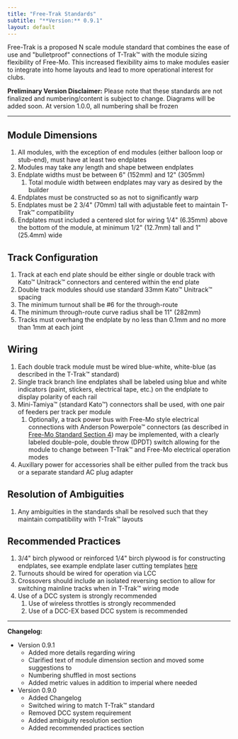```yaml
---
title: "Free-Trak Standards"
subtitle: "**Version:** 0.9.1"
layout: default
---
```


Free-Trak is a proposed N scale module standard that combines the ease of use and "bulletproof" connections of T-Trak™ with the module sizing flexibility of Free-Mo. This increased flexibility aims to make modules easier to integrate into home layouts and lead to more operational interest for clubs.

**Preliminary Version Disclaimer:** Please note that these standards are not finalized and numbering/content is subject to change. Diagrams will be added soon. At version 1.0.0, all numbering shall be frozen

---

## Module Dimensions
1. All modules, with the exception of end modules (either balloon loop or stub-end), must have at least two endplates 
2. Modules may take any length and shape between endplates
3. Endplate widths must be between 6" (152mm) and 12" (305mm)
    1. Total module width between endplates may vary as desired by the builder
4. Endplates must be constructed so as not to significantly warp
5. Endplates must be 2 3/4" (70mm) tall with adjustable feet to maintain T-Trak™ compatibility
6. Endplates must included a centered slot for wiring 1/4" (6.35mm) above the bottom of the module, at minimum 1/2" (12.7mm) tall and 1" (25.4mm) wide


## Track Configuration
1. Track at each end plate should be either single or double track with Kato™ Unitrack™ connectors and centered within the end plate
2. Double track modules should use standard 33mm Kato™ Unitrack™ spacing
3. The minimum turnout shall be #6 for the through-route
4. The minimum through-route curve radius shall be 11" (282mm)
5. Tracks must overhang the endplate by no less than 0.1mm and no more than 1mm at each joint


## Wiring
1. Each double track module must be wired blue-white, white-blue (as described in the T-Trak™ standard)
2. Single track branch line endplates shall be labeled using blue and white indicators (paint, stickers, electrical tape, etc.) on the endplate to display polarity of each rail
3. Mini-Tamiya™ (standard Kato™) connectors shall be used, with one pair of feeders per track per module
    1. Optionally, a track power bus with Free-Mo style electrical connections with Anderson Powerpole™ connectors (as described in [Free-Mo Standard Section 4](http://www.free-mo.org/standard/#4)) may be implemented, with a clearly labeled double-pole, double throw (DPDT) switch allowing for the module to change between T-Trak™ and Free-Mo electrical operation modes
4. Auxillary power for accessories shall be either pulled from the track bus or a separate standard AC plug adapter


## Resolution of Ambiguities
1. Any ambiguities in the standards shall be resolved such that they maintain compatibility with T-Trak™ layouts


## Recommended Practices
1. 3/4" birch plywood or reinforced 1/4" birch plywood is for constructing endplates, see example endplate laser cutting templates [here](https://github.com/UncommonModels/Free-Trak-Templates)
2. Turnouts should be wired for operation via LCC
3. Crossovers should include an isolated reversing section to allow for switching mainline tracks when in T-Trak™ wiring mode
4. Use of a DCC system is strongly recommended
    1. Use of wireless throttles is strongly recommended
    2. Use of a DCC-EX based DCC system is recommended

 
---

**Changelog:**
 - Version 0.9.1
     - Added more details regarding wiring
     - Clarified text of module dimension section and moved some suggestions to 
     - Numbering shuffled in most sections
     - Added metric values in addition to imperial where needed
 - Version 0.9.0
     - Added Changelog
     - Switched wiring to match T-Trak™ standard
     - Removed DCC system requirement
     - Added ambiguity resolution section
     - Added recommended practices section